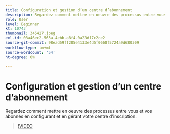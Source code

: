 ```yaml
---
title: Configuration et gestion d’un centre d’abonnement
description: Regardez comment mettre en oeuvre des processus entre vous et vos abonnés en configurant et en gérant votre centre d'inscription.
role: User
level: Beginner
kt: 10743
thumbnail: 345427.jpeg
exl-id: 03a46ec2-563a-4ebb-a8f4-0a23d17c2ce2
source-git-commit: 98ead59ff285e4133e4d5f0668f5724a9d680309
workflow-type: tm+mt
source-wordcount: '54'
ht-degree: 0%

---
```


# Configuration et gestion d’un centre d’abonnement

Regardez comment mettre en oeuvre des processus entre vous et vos abonnés en configurant et en gérant votre centre d&#39;inscription.

>[!VIDEO](https://video.tv.adobe.com/v/345427/?quality=12&learn=on)
